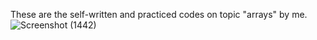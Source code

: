 These are the self-written and practiced codes on topic "arrays" by me.
![Screenshot (1442)](https://user-images.githubusercontent.com/77963232/131237218-acbf2dda-9151-4c79-87df-d9f68c11f6a4.png)
